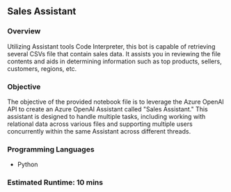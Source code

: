 
## Sales Assistant

### Overview

Utilizing Assistant tools Code Interpreter, this bot is capable of retrieving several CSVs file that contain sales data. It assists you in reviewing the file contents and aids in determining information such as top products, sellers, customers, regions, etc.

### Objective

The objective of the provided notebook file is to leverage the Azure OpenAI API to create an Azure OpenAI Assistant called "Sales Assistant." This assistant is designed to handle multiple tasks, including working with relational data across various files and supporting multiple users concurrently within the same Assistant across different threads.

### Programming Languages

- Python

### Estimated Runtime: 10 mins
